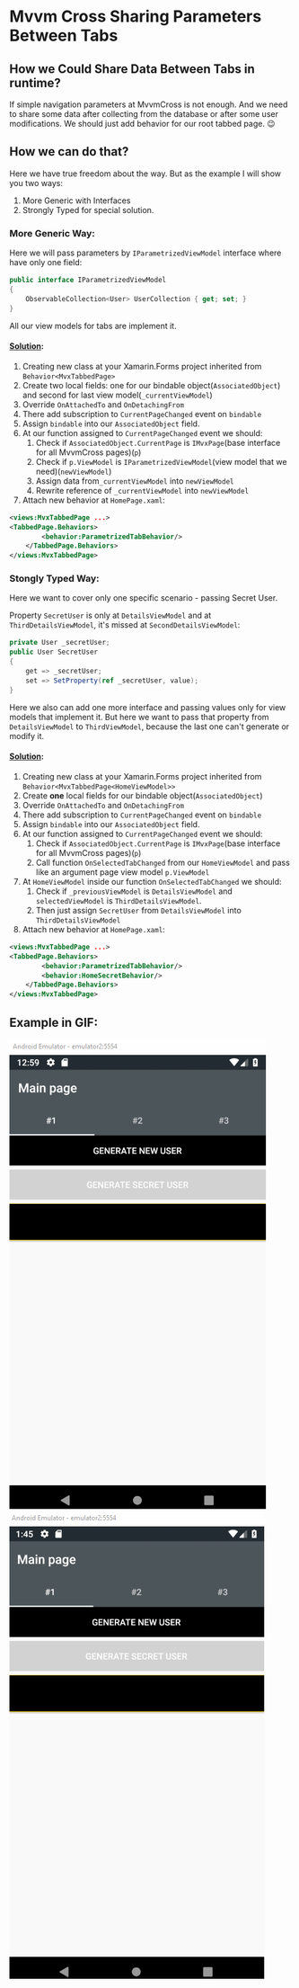 # Mvvm Cross Sharing Parameters Between Tabs

## How we Could Share Data Between Tabs in runtime?

If simple navigation parameters at MvvmCross is not enough. And we need to share some data after collecting from the database or after some user modifications. We should just add behavior for our root tabbed page. 😉

##  How we can do that?

Here we have true freedom about the way. But as the example I will show you two ways: 
1. More Generic with Interfaces
2. Strongly Typed for special solution.

### More Generic Way:

Here we will pass parameters by `IParametrizedViewModel` interface where have only one field:

```cs
public interface IParametrizedViewModel
{
    ObservableCollection<User> UserCollection { get; set; }
}
```

All our view models for tabs are implement it.

#### [Solution](MvvmCrossMoveParametersBetweenTabs.UI\Behavior\ParametrizedTabBehavior.cs):

1. Creating new class at your Xamarin.Forms project inherited from `Behavior<MvxTabbedPage>`
2. Create two local fields: one for our bindable object(`AssociatedObject`) and second for last view model(`_currentViewModel`)
3. Override `OnAttachedTo` and `OnDetachingFrom`
4. There add subscription to `CurrentPageChanged` event on `bindable`
5. Assign `bindable` into our `AssociatedObject` field.
6. At our function assigned to `CurrentPageChanged` event we should:
    1. Check if `AssociatedObject.CurrentPage` is `IMvxPage`(base interface for all MvvmCross pages)(`p`)
    2. Check if `p.ViewModel` is `IParametrizedViewModel`(view model that we need)(`newViewModel`)
    3. Assign data from`_currentViewModel` into `newViewModel`
    4. Rewrite reference of `_currentViewModel` into `newViewModel`
7. Attach new behavior at `HomePage.xaml`:
``` xml
<views:MvxTabbedPage ...>
<TabbedPage.Behaviors>
        <behavior:ParametrizedTabBehavior/>
    </TabbedPage.Behaviors>
</views:MvxTabbedPage>
```

### Stongly Typed Way:

Here we want to cover only one specific scenario - passing Secret User. 

Property `SecretUser` is only at `DetailsViewModel` and at `ThirdDetailsViewModel`, it's missed at `SecondDetailsViewModel`:

```cs
private User _secretUser;
public User SecretUser
{
    get => _secretUser;
    set => SetProperty(ref _secretUser, value);
}
```

Here we also can add one more interface and passing values only for view models that implement it. But here we want to pass that property from `DetailsViewModel` to `ThirdViewModel`, because the last one can't generate or modify it.

#### [Solution](MvvmCrossMoveParametersBetweenTabs.UI\Behavior\HomeSecretBehavior.cs):

1. Creating new class at your Xamarin.Forms project inherited from `Behavior<MvxTabbedPage<HomeViewModel>>` 
2.  Create **one** local fields for our bindable object(`AssociatedObject`) 
3. Override `OnAttachedTo` and `OnDetachingFrom`
4. There add subscription to `CurrentPageChanged` event on `bindable`
5. Assign `bindable` into our `AssociatedObject` field.
6. At our function assigned to `CurrentPageChanged` event we should:
    1. Check if `AssociatedObject.CurrentPage` is `IMvxPage`(base interface for all MvvmCross pages)(`p`)
    2. Call function `OnSelectedTabChanged` from our `HomeViewModel` and pass like an argument page view model `p.ViewModel`
7. At `HomeViewModel` inside our function `OnSelectedTabChanged` we should:
    1. Check if `_previousViewModel` is `DetailsViewModel` and `selectedViewModel` is `ThirdDetailsViewModel`. 
    2. Then just assign `SecretUser` from `DetailsViewModel` into `ThirdDetailsViewModel`
8. Attach new behavior at `HomePage.xaml`:
``` xml
<views:MvxTabbedPage ...>
<TabbedPage.Behaviors>
        <behavior:ParametrizedTabBehavior/>
        <behavior:HomeSecretBehavior/>
    </TabbedPage.Behaviors>
</views:MvxTabbedPage>
```

## Example in GIF:

![Before Sync](gif\BeforeSync.gif)
![With Sync](gif\WithSync.gif)
